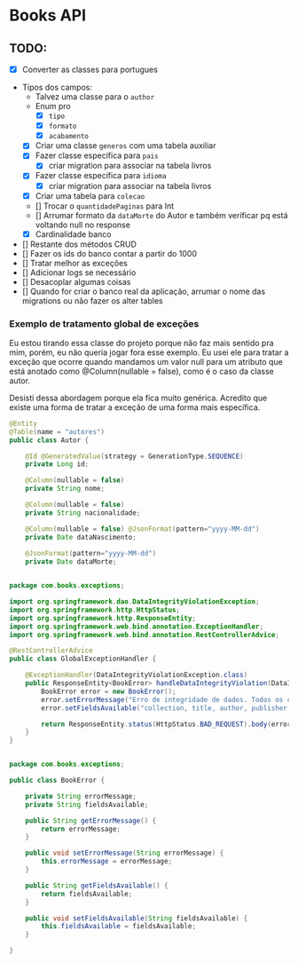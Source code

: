 # Books API

## TODO: 

+ [x] Converter as classes para portugues
+ Tipos dos campos: 
    + Talvez uma classe para o ``author``
    + Enum pro 
        + [x] ``tipo`` 
        + [x] ``formato``
        + [x] ``acabamento``
    + [x] Criar uma classe ``generos`` com uma tabela auxiliar
    + [x] Fazer classe especifica para ``pais``
        + [x] criar migration para associar na tabela livros
    + [x] Fazer classe especifica para ``idioma``
        + [x] criar migration para associar na tabela livros
    + [x] Criar uma tabela para ``colecao``
    + [] Trocar o ``quantidadePaginas`` para Int
    + [] Arrumar formato da ``dataMorte`` do Autor e também verificar pq está voltando null no response
    + [x] Cardinalidade banco 
+ [] Restante dos métodos CRUD
+ [] Fazer os ids do banco contar a partir do 1000
+ [] Tratar melhor as exceções
+ [] Adicionar logs se necessário
+ [] Desacoplar algumas coisas
+ [] Quando for criar o banco real da aplicação, arrumar o nome das migrations ou não fazer os alter tables


### Exemplo de tratamento global de exceções

Eu estou tirando essa classe do projeto porque não faz mais sentido pra mim, porém, eu não queria jogar fora esse exemplo. Eu usei ele para tratar a exceção que ocorre quando mandamos um valor null para um atributo que está anotado como @Column(nullable = false), como é o caso da classe autor. 

Desisti dessa abordagem porque ela fica muito genérica. Acredito que existe uma forma de tratar a exceção de uma forma mais específica. 

```java
@Entity
@Table(name = "autores")
public class Autor {

	@Id	@GeneratedValue(strategy = GenerationType.SEQUENCE)
	private Long id;

	@Column(nullable = false)
	private String nome;

	@Column(nullable = false)
	private String nacionalidade;

	@Column(nullable = false) @JsonFormat(pattern="yyyy-MM-dd")
	private Date dataNascimento;
	
	@JsonFormat(pattern="yyyy-MM-dd")
	private Date dataMorte;

```

```java

package com.books.exceptions;

import org.springframework.dao.DataIntegrityViolationException;
import org.springframework.http.HttpStatus;
import org.springframework.http.ResponseEntity;
import org.springframework.web.bind.annotation.ExceptionHandler;
import org.springframework.web.bind.annotation.RestControllerAdvice;

@RestControllerAdvice
public class GlobalExceptionHandler {

    @ExceptionHandler(DataIntegrityViolationException.class)
    public ResponseEntity<BookError> handleDataIntegrityViolation(DataIntegrityViolationException ex) {
        BookError error = new BookError();
        error.setErrorMessage("Erro de integridade de dados. Todos os campos são obrigatórios, exceto 'collection'.");
        error.setFieldsAvailable("collection, title, author, publisher, type, format, pages, edition, editionYear, genres, finishing, language, country e bookQuantity.");

        return ResponseEntity.status(HttpStatus.BAD_REQUEST).body(error);
    }
}

```

```java

package com.books.exceptions;

public class BookError {

    private String errorMessage;
    private String fieldsAvailable;

    public String getErrorMessage() {
        return errorMessage;
    }

    public void setErrorMessage(String errorMessage) {
        this.errorMessage = errorMessage;
    }

    public String getFieldsAvailable() {
        return fieldsAvailable;
    }

    public void setFieldsAvailable(String fieldsAvailable) {
        this.fieldsAvailable = fieldsAvailable;
    }

}

```